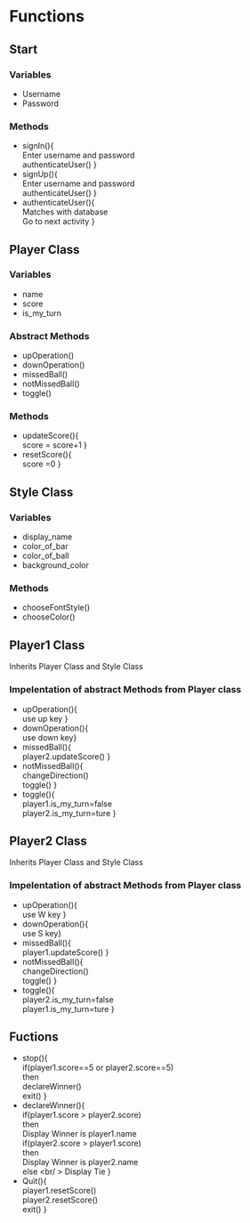 # Functions

## Start 
   ### Variables
   - Username
   - Password
   ### Methods
   - signIn(){
     <br/> Enter username and password
     <br/>authenticateUser()
    }
   - signUp(){
     <br/> Enter username and password
     <br/>authenticateUser()
   }
   - authenticateUser(){
   <br/> Matches with database
   <br/> Go to next activity
   }
  
## Player Class
   ### Variables
   - name
   - score
   - is_my_turn
   ### Abstract Methods
   - upOperation()
   - downOperation()
   - missedBall()
   - notMissedBall()
   - toggle()
   ### Methods
   - updateScore(){
   <br/> score = score+1
   }
   - resetScore(){
   <br/> score =0
   }

## Style Class
   ### Variables
   - display_name
   - color_of_bar
   - color_of_ball
   - background_color
   ###  Methods
   - chooseFontStyle()
   - chooseColor()
   
## Player1 Class
   Inherits Player Class and Style Class
   ### Impelentation of abstract Methods from Player class
   - upOperation(){
    <br/> use up key
   }
   - downOperation(){
    <br/> use down key}
   - missedBall(){
    <br/> player2.updateScore()
   }
   - notMissedBall(){
    <br/> changeDirection()
    <br/> toggle()
   }
   - toggle(){
   <br/> player1.is_my_turn=false
   <br/> player2.is_my_turn=ture
   }

## Player2 Class
   Inherits Player Class and Style Class
   ### Impelentation of abstract Methods from Player class
   - upOperation(){
    <br/>  use W key
   }
   - downOperation(){
    <br/>  use S key}
   - missedBall(){
    <br/> player1.updateScore()
   }
   - notMissedBall(){
    <br/> changeDirection()
    <br/> toggle()
   }
   - toggle(){
   <br/> player2.is_my_turn=false
   <br/> player1.is_my_turn=ture
   }
  
## Fuctions
   - stop(){
    <br/>  if(player1.score==5 or player2.score==5)
    <br/> then
    <br/> declareWinner()
    <br/> exit()
   }
   - declareWinner(){
    <br/>  if(player1.score > player2.score)
    <br/>  then
    <br/> Display Winner is player1.name
    <br/> if(player2.score > player1.score)
    <br/> then
    <br/> Display Winner is player2.name
    <br/> else
    <br/ > Display Tie
   }
   - Quit(){
   <br/> player1.resetScore()
   <br/> player2.resetScore()
   <br/> exit()
   }

   
    
 
   
   

  
   
